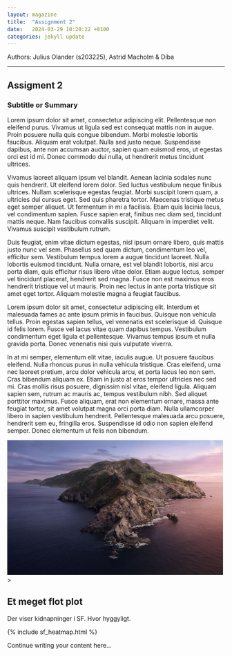 ```yaml
---
layout: magazine
title:  "Assignment 2"
date:   2024-03-29 10:20:22 +0100
categories: jekyll update
---
```


Authors: Julius Olander (s203225), Astrid Macholm & Diba

---


<div class="article-content">
  <div>
    <h2 class="article-heading">Assigment 2</h2>
    <h3 class="article-subheading">Subtitle or Summary</h3>
    <p class="article-paragraph">
      
Lorem ipsum dolor sit amet, consectetur adipiscing elit. Pellentesque non eleifend purus. Vivamus ut ligula sed est consequat mattis non in augue. Proin posuere nulla quis congue bibendum. Morbi molestie lobortis faucibus. Aliquam erat volutpat. Nulla sed justo neque. Suspendisse dapibus, ante non accumsan auctor, sapien quam euismod eros, ut egestas orci est id mi. Donec commodo dui nulla, ut hendrerit metus tincidunt ultrices.

Vivamus laoreet aliquam ipsum vel blandit. Aenean lacinia sodales nunc quis hendrerit. Ut eleifend lorem dolor. Sed luctus vestibulum neque finibus ultrices. Nullam scelerisque egestas feugiat. Morbi suscipit lorem quam, a ultricies dui cursus eget. Sed quis pharetra tortor. Maecenas tristique metus eget semper aliquet. Ut fermentum in mi a facilisis. Etiam quis lacinia lacus, vel condimentum sapien. Fusce sapien erat, finibus nec diam sed, tincidunt mattis neque. Nam faucibus convallis suscipit. Aliquam in imperdiet velit. Vivamus suscipit vestibulum rutrum.

Duis feugiat, enim vitae dictum egestas, nisl ipsum ornare libero, quis mattis justo nunc vel sem. Phasellus sed quam dictum, condimentum leo vel, efficitur sem. Vestibulum tempus lorem a augue tincidunt laoreet. Nulla lobortis euismod tincidunt. Nulla ornare, est vel blandit lobortis, nisi arcu porta diam, quis efficitur risus libero vitae dolor. Etiam augue lectus, semper vel tincidunt placerat, hendrerit sed magna. Fusce non est maximus eros hendrerit tristique vel ut mauris. Proin nec lectus in ante porta tristique sit amet eget tortor. Aliquam molestie magna a feugiat faucibus.

Lorem ipsum dolor sit amet, consectetur adipiscing elit. Interdum et malesuada fames ac ante ipsum primis in faucibus. Quisque non vehicula tellus. Proin egestas sapien tellus, vel venenatis est scelerisque id. Quisque id felis lorem. Fusce vel lacus vitae quam dapibus tempus. Vestibulum condimentum eget ligula et pellentesque. Vivamus tempus ipsum et nulla gravida porta. Donec venenatis nisi quis vulputate viverra.

In at mi semper, elementum elit vitae, iaculis augue. Ut posuere faucibus eleifend. Nulla rhoncus purus in nulla vehicula tristique. Cras eleifend, urna nec laoreet pretium, arcu dolor vehicula arcu, et porta lacus leo non sem. Cras bibendum aliquam ex. Etiam in justo at eros tempor ultricies nec sed mi. Cras mollis risus posuere, dignissim nisl vitae, eleifend ligula. Aliquam sapien sem, rutrum ac mauris ac, tempus vestibulum nibh. Sed aliquet porttitor maximus. Fusce aliquam, erat non elementum ornare, massa ante feugiat tortor, sit amet volutpat magna orci porta diam. Nulla ullamcorper libero in sapien vestibulum hendrerit. Pellentesque malesuada arcu posuere, hendrerit sem eu, fringilla eros. Suspendisse id odio non sapien eleifend semper. Donec elementum ut felis non bibendum.
    </p>
    <!-- Add more content as needed -->
  </div>
  <div>
    <img class="article-image" src="/assets/images/Catalinawp.jpg" alt="Et flot billede hehe" width="500">>
<div>
    <h2>Et meget flot plot</h2>
    <p>Der viser kidnapninger i SF. Hvor hyggyligt.</p>
	{% include sf_heatmap.html %}
</div>
    <p class="article-paragraph">
      Continue writing your content here...
    </p>
    <!-- Continue with more content, images, etc. -->
  </div>
</div>
